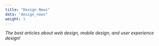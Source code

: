 ```yaml
---
title: "Design News"
data: "design_news"
weight: 1
---
```


_The best articles about web design, mobile design, and user experience design!_

